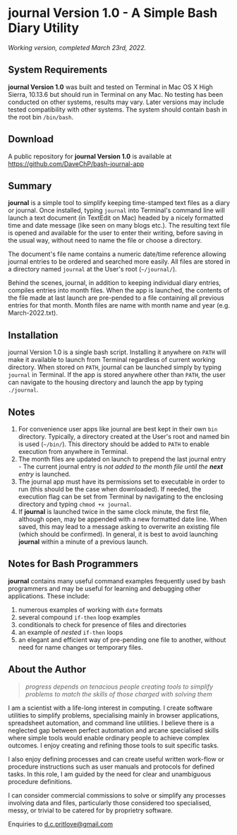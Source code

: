 # **journal Version 1.0** - A Simple Bash Diary Utility
*Working version, completed March 23rd, 2022.*

## System Requirements

**journal Version 1.0** was built and tested on Terminal in Mac OS X High Sierra, 10.13.6 but should run in Terminal on any Mac. No testing has been conducted on other systems, results may vary. Later versions may include tested compatibility with other systems. The system should contain bash in the root bin `/bin/bash`.

## Download

A public repository for **journal Version 1.0** is available at https://github.com/DaveChP/bash-journal-app

## Summary

**journal** is a simple tool to simplify keeping time-stamped text files as a diary or journal. Once installed, typing `journal` into Terminal's command line will launch a text document (in TextEdit on Mac) headed by a nicely formatted time and date message (like seen on many blogs etc.). The resulting text file is opened and available for the user to enter their writing, before saving in the usual way, without need to name the file or choose a directory.

The document's file name contains a numeric date/time reference allowing journal entries to be ordered and searched more easily. All files are stored in a directory named `journal` at the User's root (`~/journal/`). 

Behind the scenes, journal, in addition to keeping individual diary entries, compiles entries into month files. When the app is launched, the contents of the file made at last launch are pre-pended to a file containing all previous entries for that month. Month files are name with month name and year (e.g. March-2022.txt).

## Installation

journal Version 1.0 is a single bash script. Installing it anywhere on `PATH` will make it available to launch from Terminal regardless of current working directory. When stored on `PATH`, journal can be launched simply by typing `journal` in Terminal. If the app is stored anywhere other than `PATH`, the user can navigate to the housing directory and launch the app by typing `./journal`. 

## Notes

 1. For convenience user apps like journal are best kept in their own `bin` directory. Typically, a directory created at the User's root and named bin is used (`~/bin/`). This directory should be added to `PATH` to enable execution from anywhere in Terminal.
 2. The month files are updated on launch to prepend the last journal entry - The current journal entry is *not added to the month file until the **next** entry* is launched.
 3. The journal app must have its permissions set to executable in order to run (this should be the case when downloaded). If needed, the execution flag can be set from Terminal by navigating to the enclosing directory and typing `chmod +x journal`.
 4. If **journal** is launched twice in the same clock minute, the first file, although open, may be appended with a new formatted date line. When saved, this may lead to a message asking to overwrite an existing file (which should be confirmed). In general, it is best to avoid launching **journal** within a minute of a previous launch. 

## Notes for Bash Programmers

**journal** contains many useful command examples frequently used by bash programmers and may be useful for learning and debugging other applications. These include:

 1. numerous examples of working with `date` formats
 2. several compound `if-then` loop examples
 3. conditionals to check for presence of files and directories
 4. an example of *nested* `if-then` loops
 5. an elegant and efficient way of pre-pending one file to another, without need for name changes or temporary files. 

## About the Author

> *progress depends on tenacious people creating tools to simplify problems to match the skills of those charged with solving them* 

I am a scientist with a life-long interest in computing. I create software utilities to simplify problems, specialising mainly in browser applications, spreadsheet automation, and command line utilities. I believe there is a neglected gap between perfect automation and arcane specialised skills where simple tools would enable ordinary people to achieve complex outcomes. I enjoy creating and refining those tools to suit specific tasks.

I also enjoy defining processes and can create useful written work-flow or procedure instructions such as user manuals and protocols for defined tasks. In this role, I am guided by the need for clear and unambiguous procedure definitions.

I can consider commercial commissions to solve or simplify any processes involving data and files, particularly those considered too specialised, messy, or trivial to be catered for by proprietry software. 

Enquiries to d.c.pritlove@gmail.com




  